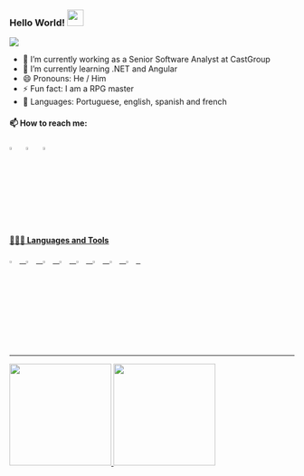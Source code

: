   ### Hello World!  <img src="https://github.com/sciencepal/sciencepal/blob/master/assets/Hi.gif" width="29px">
![](https://komarev.com/ghpvc/?username=m4falcao&color=blueviolet)
  

  
  - 🔭 I’m currently working as a Senior Software Analyst at CastGroup
  - 🌱 I’m currently learning .NET and Angular
  - 😄 Pronouns: He / Him
  - ⚡ Fun fact: I am a RPG master
  - 👅 Languages: Portuguese, english, spanish and french
  
  #### 📫 How to reach me:
[<img src="https://user-images.githubusercontent.com/73663282/228937725-31e862b6-fb15-4784-9969-ea6ea4fcfe64.svg" width="3.5%"/>](https://mateusfal.itch.io/)  &nbsp;
[<img src="https://img.icons8.com/color/48/000000/linkedin.png" width="3.5%"/>](https://www.linkedin.com/in/mateus-falc%C3%A3o27/)  &nbsp;
<a href="mailto:mateus.souza.falcao@gmail.com"> <img src="https://img.icons8.com/fluent/48/000000/gmail.png" width="3.5%"/>
  
  #### 👨🏻‍💻 Languages and Tools <br />
    
 
  <link rel="stylesheet" href="https://cdn.jsdelivr.net/gh/devicons/devicon@v2.15.1/devicon.min.css"> 
  <div>
    <img src="https://cdn.jsdelivr.net/gh/devicons/devicon/icons/dot-net/dot-net-plain-wordmark.svg" width="3.5%"/>  &nbsp;
    <img src="https://cdn.jsdelivr.net/gh/devicons/devicon/icons/dotnetcore/dotnetcore-original.svg"  width="3.5%"/>  &nbsp;
    <img src="https://cdn.jsdelivr.net/gh/devicons/devicon/icons/c/c-plain.svg" width="3.5%"/>  &nbsp;
    <img src="https://cdn.jsdelivr.net/gh/devicons/devicon/icons/csharp/csharp-plain.svg" width="3.5%"/>  &nbsp;
    <img src="https://cdn.jsdelivr.net/gh/devicons/devicon/icons/javascript/javascript-plain.svg" width="3.5%"/>  &nbsp;
    <img src="https://cdn.jsdelivr.net/gh/devicons/devicon/icons/angularjs/angularjs-plain.svg" width="3.5%"/>  &nbsp;
    <img src="https://cdn.jsdelivr.net/gh/devicons/devicon/icons/unity/unity-original.svg"  width="3.5%"/>  &nbsp;
    <img src="https://cdn.jsdelivr.net/gh/devicons/devicon/icons/git/git-original.svg" width="3.5%"/>  &nbsp;
  </div>
  <br/>
 <hr/>
  <div>
    <a href="https://github.com/M4Falcao">
    <img height="180em" src="https://github-readme-stats.vercel.app/api/top-langs/?username=M4Falcao&layout=compact&langs_count=7&theme=dracula"/>
    <img height="180em" src="https://github-readme-stats.vercel.app/api?username=M4Falcao&show_icons=true&theme=dracula&include_all_commits=true&count_private=true"/>
</div>
  
